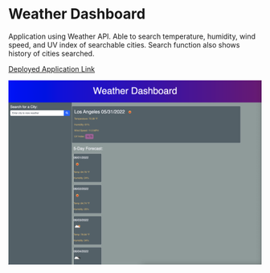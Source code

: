 # Weather Dashboard

Application using Weather API. Able to search temperature, humidity, wind speed, and UV index of searchable cities. Search function also shows history of cities searched. 

[Deployed Application Link](https://parinthalangdee.github.io/06-WeatherDashboard/)

![WeatherDashboard Screenshot](assets/images/WeatherDashboard%20Screenshot.png)